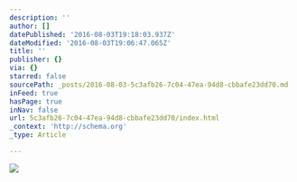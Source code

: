 ```yaml
---
description: ''
author: []
datePublished: '2016-08-03T19:18:03.937Z'
dateModified: '2016-08-03T19:06:47.065Z'
title: ''
publisher: {}
via: {}
starred: false
sourcePath: _posts/2016-08-03-5c3afb26-7c04-47ea-94d8-cbbafe23dd70.md
inFeed: true
hasPage: true
inNav: false
url: 5c3afb26-7c04-47ea-94d8-cbbafe23dd70/index.html
_context: 'http://schema.org'
_type: Article

---
```

![](https://the-grid-user-content.s3-us-west-2.amazonaws.com/4b8436fc-0445-4474-8c96-5111d1ffb153.png)